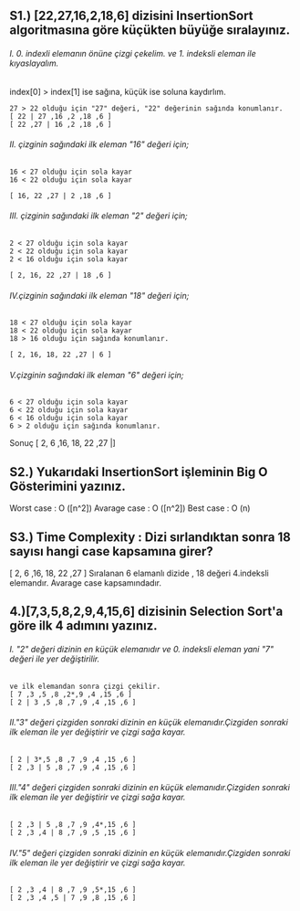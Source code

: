 
## S1.) [22,27,16,2,18,6] dizisini InsertionSort algoritmasına göre küçükten büyüğe sıralayınız.

###### I. 0. indexli elemanın önüne çizgi çekelim. ve 1. indeksli eleman ile kıyaslayalım.
   index[0] > index[1] ise sağına, küçük ise soluna kaydırlım.

   	27 > 22 olduğu için "27" değeri, "22" değerinin sağında konumlanır.
	[ 22 | 27 ,16 ,2 ,18 ,6 ]
	[ 22 ,27 | 16 ,2 ,18 ,6 ]
   
###### II. çizginin sağındaki ilk eleman "16" değeri için;
	16 < 27 olduğu için sola kayar
	16 < 22 olduğu için sola kayar

	[ 16, 22 ,27 | 2 ,18 ,6 ]

###### III. çizginin sağındaki ilk eleman  "2" değeri için;
	2 < 27 olduğu için sola kayar
	2 < 22 olduğu için sola kayar
	2 < 16 olduğu için sola kayar

	[ 2, 16, 22 ,27 | 18 ,6 ]

###### IV.çizginin sağındaki ilk eleman  "18" değeri için;
	18 < 27 olduğu için sola kayar
	18 < 22 olduğu için sola kayar
	18 > 16 olduğu için sağında konumlanır.

	[ 2, 16, 18, 22 ,27 | 6 ]


###### V.çizginin sağındaki ilk eleman  "6" değeri için;
	6 < 27 olduğu için sola kayar
	6 < 22 olduğu için sola kayar
	6 < 16 olduğu için sola kayar
	6 > 2 olduğu için sağında konumlanır.

Sonuç	[ 2, 6 ,16, 18, 22 ,27 |]


## S2.) Yukarıdaki InsertionSort işleminin Big O Gösterimini yazınız.

Worst case   : O ([n^2])
Avarage case : O ([n^2])
Best  case   : O (n)


## S3.) Time Complexity : Dizi sırlandıktan sonra 18 sayısı hangi case kapsamına girer?

[ 2, 6 ,16, 18, 22 ,27 ] Sıralanan 6 elamanlı dizide , 18 değeri 4.indeksli elemandır. Avarage case kapsamındadır.


## 4.)[7,3,5,8,2,9,4,15,6] dizisinin Selection Sort'a göre ilk 4 adımını yazınız.

###### I. "2" değeri dizinin en küçük elemanıdır ve 0. indeksli eleman yani "7" değeri ile yer değiştirilir.
    ve ilk elemandan sonra çizgi çekilir.
	[ 7 ,3 ,5 ,8 ,2*,9 ,4 ,15 ,6 ]
	[ 2 | 3 ,5 ,8 ,7 ,9 ,4 ,15 ,6 ]
   
###### II."3" değeri çizgiden sonraki dizinin en küçük elemanıdır.Çizgiden sonraki ilk eleman ile yer değiştirir ve çizgi sağa kayar. 
	[ 2 | 3*,5 ,8 ,7 ,9 ,4 ,15 ,6 ]
	[ 2 ,3 | 5 ,8 ,7 ,9 ,4 ,15 ,6 ]

###### III."4" değeri çizgiden sonraki dizinin en küçük elemanıdır.Çizgiden sonraki ilk eleman ile yer değiştirir ve çizgi sağa kayar.
	[ 2 ,3 | 5 ,8 ,7 ,9 ,4*,15 ,6 ]
	[ 2 ,3 ,4 | 8 ,7 ,9 ,5 ,15 ,6 ]

###### IV."5" değeri çizgiden sonraki dizinin en küçük elemanıdır.Çizgiden sonraki ilk eleman ile yer değiştirir ve çizgi sağa kayar.
	[ 2 ,3 ,4 | 8 ,7 ,9 ,5*,15 ,6 ]
	[ 2 ,3 ,4 ,5 | 7 ,9 ,8 ,15 ,6 ]

